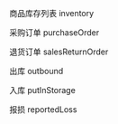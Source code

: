 商品库存列表
inventory

采购订单
purchaseOrder

退货订单
salesReturnOrder

出库
outbound

入库
putInStorage

报损
reportedLoss
